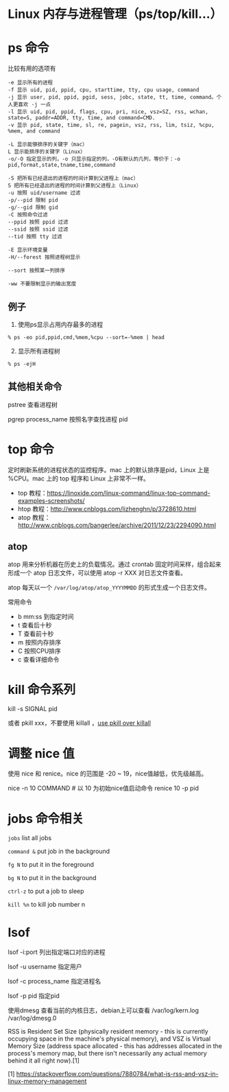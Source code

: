# Linux 内存与进程管理（ps/top/kill...）

<!--
ID: 5c899af6-2bd0-4aba-a90d-e2bd07a10aed
Status: publish
Date: 2017-11-15T04:55:00
Modified: 2020-05-16T11:53:59
wp_id: 603
-->

# ps 命令

比较有用的选项有

```
-e 显示所有的进程
-f 显示 uid, pid, ppid, cpu, starttime, tty, cpu usage, command
-j 显示 user, pid, ppid, pgid, sess, jobc, state, tt, time, command。个人更喜欢 -j 一点
-l 显示 uid, pid, ppid, flags, cpu, pri, nice, vsz=SZ, rss, wchan, state=S, paddr=ADDR, tty, time, and command=CMD.
-v 显示 pid, state, time, sl, re, pagein, vsz, rss, lim, tsiz, %cpu, %mem, and command

-L 显示能够排序的关键字（mac）
L 显示能排序的关键字（Linux）
-o/-O 指定显示的列，-o 只显示指定的列，-O有默认的几列，等价于：-o pid,format,state,tname,time,command

-S 把所有已经退出的进程的时间计算到父进程上（mac）
S 把所有已经退出的进程的时间计算到父进程上（Linux）
-u 按照 uid/username 过滤
-p/--pid 限制 pid
-g/--gid 限制 gid
-C 按照命令过滤
--ppid 按照 ppid 过滤
--ssid 按照 ssid 过滤
--tid 按照 tty 过滤

-E 显示环境变量
-H/--forest 按照进程树显示

--sort 按照某一列排序

-ww 不要限制显示的输出宽度
```

## 例子

1. 使用ps显示占用内存最多的进程

```
% ps -eo pid,ppid,cmd,%mem,%cpu --sort=-%mem | head
```

2. 显示所有进程树

```
% ps -ejH
```

## 其他相关命令

pstree 查看进程树

pgrep process_name 按照名字查找进程 pid


# top 命令

定时刷新系统的进程状态的监控程序。mac 上的默认排序是pid，Linux 上是 %CPU。mac 上的 top 程序和 Linux 上非常不一样。

- top 教程：https://linoxide.com/linux-command/linux-top-command-examples-screenshots/
- htop 教程：http://www.cnblogs.com/lizhenghn/p/3728610.html
- atop 教程：http://www.cnblogs.com/bangerlee/archive/2011/12/23/2294090.html

## atop

atop 用来分析机器在历史上的负载情况。通过 crontab 固定时间采样，组合起来形成一个 atop 日志文件，可以使用 atop -r XXX 对日志文件查看。

atop 每天以一个 `/var/log/atop/atop_YYYYMMDD` 的形式生成一个日志文件。

常用命令

* b mm:ss 到指定时间
* t 查看后十秒
* T 查看前十秒
* m 按照内存排序
* C 按照CPU排序
* c 查看详细命令

# kill 命令系列

kill -s SIGNAL pid

或者 pkill xxx，不要使用 killall ，[use pkill over killall](https://unix.stackexchange.com/questions/91527/whats-the-difference-between-pkill-and-killall)

# 调整 nice 值

使用 nice 和 renice。nice 的范围是 -20 ~ 19，nice值越低，优先级越高。

nice -n 10 COMMAND  # 以 10 为初始nice值启动命令
renice 10 -p pid

# jobs 命令相关

`jobs` list all jobs

`command &`  put job in the background

`fg N` to put it in the foreground

`bg N` to put it in the background

`ctrl-z` to put a job to sleep

`kill %n` to kill job number n


# lsof

lsof -i:port  列出指定端口对应的进程

lsof -u username 指定用户

lsof -c process_name 指定进程名

lsof -p pid 指定pid


使用dmesg 查看当前的内核日志，debian上可以查看 /var/log/kern.log /var/log/dmesg.0


RSS is Resident Set Size (physically resident memory - this is currently occupying space in the machine's physical memory), and VSZ is Virtual Memory Size (address space allocated - this has addresses allocated in the process's memory map, but there isn't necessarily any actual memory behind it all right now).[1]


[1] https://stackoverflow.com/questions/7880784/what-is-rss-and-vsz-in-linux-memory-management